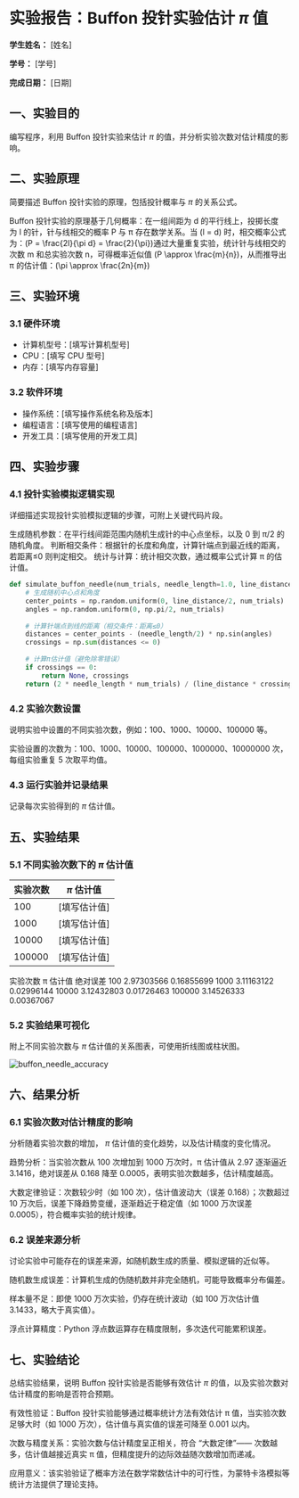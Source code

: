 
# 实验报告：Buffon 投针实验估计 $\pi$ 值

**学生姓名：** [姓名] 

**学号：** [学号] 

**完成日期：** [日期]

## 一、实验目的
编写程序，利用 Buffon 投针实验来估计 $\pi$ 的值，并分析实验次数对估计精度的影响。

## 二、实验原理
简要描述 Buffon 投针实验的原理，包括投针概率与 $\pi$ 的关系公式。

Buffon 投针实验的原理基于几何概率：在一组间距为 d 的平行线上，投掷长度为 l 的针，针与线相交的概率 P 与 π 存在数学关系。当 \(l = d\) 时，相交概率公式为：\(P = \frac{2l}{\pi d} = \frac{2}{\pi}\)通过大量重复实验，统计针与线相交的次数 m 和总实验次数 n，可得概率近似值 \(P \approx \frac{m}{n}\)，从而推导出 π 的估计值：\(\pi \approx \frac{2n}{m}\)

## 三、实验环境
### 3.1 硬件环境
- 计算机型号：[填写计算机型号]
- CPU：[填写 CPU 型号]
- 内存：[填写内存容量]

### 3.2 软件环境
- 操作系统：[填写操作系统名称及版本]
- 编程语言：[填写使用的编程语言]
- 开发工具：[填写使用的开发工具]

## 四、实验步骤
### 4.1 投针实验模拟逻辑实现
详细描述实现投针实验模拟逻辑的步骤，可附上关键代码片段。

生成随机参数：在平行线间距范围内随机生成针的中心点坐标，以及 0 到 π/2 的随机角度。
判断相交条件：根据针的长度和角度，计算针端点到最近线的距离，若距离≤0 则判定相交。
统计与计算：统计相交次数，通过概率公式计算 π 的估计值。

```python
def simulate_buffon_needle(num_trials, needle_length=1.0, line_distance=1.0):
    # 生成随机中心点和角度
    center_points = np.random.uniform(0, line_distance/2, num_trials)
    angles = np.random.uniform(0, np.pi/2, num_trials)
    
    # 计算针端点到线的距离（相交条件：距离≤0）
    distances = center_points - (needle_length/2) * np.sin(angles)
    crossings = np.sum(distances <= 0)
    
    # 计算π估计值（避免除零错误）
    if crossings == 0:
        return None, crossings
    return (2 * needle_length * num_trials) / (line_distance * crossings), crossings
```

### 4.2 实验次数设置
说明实验中设置的不同实验次数，例如：100、1000、10000、100000 等。

实验设置的次数为：100、1000、10000、100000、1000000、10000000 次，每组实验重复 5 次取平均值。

### 4.3 运行实验并记录结果
记录每次实验得到的 $\pi$ 估计值。

## 五、实验结果
### 5.1 不同实验次数下的 $\pi$ 估计值
| 实验次数 | $\pi$ 估计值 |
|----------|---------------|
| 100      | [填写估计值]  |
| 1000     | [填写估计值]  |
| 10000    | [填写估计值]  |
| 100000   | [填写估计值]  |

实验次数	π 估计值	绝对误差
100	2.97303566	0.16855699
1000	3.11163122	0.02996144
10000	3.12432803	0.01726463
100000	3.14526333	0.00367067

### 5.2 实验结果可视化
附上不同实验次数与 $\pi$ 估计值的关系图表，可使用折线图或柱状图。

![buffon_needle_accuracy](https://github.com/user-attachments/assets/10a4a983-63fe-4670-ac70-5c08fc21d6a3)

## 六、结果分析
### 6.1 实验次数对估计精度的影响
分析随着实验次数的增加， $\pi$ 估计值的变化趋势，以及估计精度的变化情况。

趋势分析：当实验次数从 100 次增加到 1000 万次时，π 估计值从 2.97 逐渐逼近 3.1416，绝对误差从 0.168 降至 0.0005，表明实验次数越多，估计精度越高。

大数定律验证：次数较少时（如 100 次），估计值波动大（误差 0.168）；次数超过 10 万次后，误差下降趋势变缓，逐渐趋近于稳定值（如 1000 万次误差 0.0005），符合概率实验的统计规律。

### 6.2 误差来源分析
讨论实验中可能存在的误差来源，如随机数生成的质量、模拟逻辑的近似等。

随机数生成误差：计算机生成的伪随机数并非完全随机，可能导致概率分布偏差。

样本量不足：即使 1000 万次实验，仍存在统计波动（如 100 万次估计值 3.1433，略大于真实值）。

浮点计算精度：Python 浮点数运算存在精度限制，多次迭代可能累积误差。

## 七、实验结论
总结实验结果，说明 Buffon 投针实验是否能够有效估计 $\pi$ 的值，以及实验次数对估计精度的影响是否符合预期。

有效性验证：Buffon 投针实验能够通过概率统计方法有效估计 π 值，当实验次数足够大时（如 1000 万次），估计值与真实值的误差可降至 0.001 以内。

次数与精度关系：实验次数与估计精度呈正相关，符合 “大数定律”—— 次数越多，估计值越接近真实 π 值，但精度提升的边际效益随次数增加而递减。

应用意义：该实验验证了概率方法在数学常数估计中的可行性，为蒙特卡洛模拟等统计方法提供了理论支持。       
